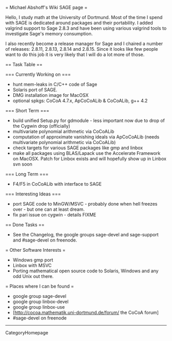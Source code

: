 = Michael Abshoff's Wiki SAGE page =

Hello, I study math at the University of Dortmund. Most of the time I spend with SAGE is dedicated around packages and their portability. I added valgrind support to Sage 2.8.3 and have been using various valgrind tools to investigate Sage's memory consumption.

I also recently become a release manager for Sage and I chaired a number of releases: 2.8.11, 2.8.13, 2.8.14 and 2.8.15. Since it looks like few people want to do this job it is very likely that I will do a lot more of those.

== Task Table ==

=== Currently Working on ===
 * hunt mem-leaks in C/C++ code of Sage 
 * Solaris port of SAGE.
 * DMG installation image for MacOSX
 * optional spkgs: CoCoA 4.7.x, ApCoCoALib & CoCoALib, g++ 4.2
 
=== Short Term ===
 * build unified Setup.py for gdmodule - less important now due to drop of the Cygwin drop (officially)
 * multivariate polynomial arithmetic via CoCoALib
 * computation of approximate vanishing ideals via ApCoCoALib (needs multivariate polynomial arithmetic via CoCoALib)
 * check targets for various SAGE packages like gmp and linbox
 * make all packages using BLAS/Lapack use the Accelerate Framework on MacOSX. Patch for Linbox exists and will hopefully show up in Linbox svn soon

=== Long Term ===
 * F4/F5 in CoCoALib with interface to  SAGE

=== Interesting Ideas ===
 * port SAGE code to MinGW/MSVC - probably done when hell freezes over - but one can at least dream.
 * fix pari issue on cygwin - details FIXME

== Done Tasks ==
 * See the Changelog, the google groups sage-devel and sage-support and #sage-devel on freenode.

= Other Software Interests =
 * Windows gmp port
 * Linbox with MSVC
 * Porting mathematical open source code to Solaris, Windows and any odd Unix out there. 

= Places where I can be found =
 * google group sage-devel
 * google group linbox-devel
 * google group linbox-use
 * [http://cocoa.mathematik.uni-dortmund.de/forum/ the CoCoA forum]
 * #sage-devel on freenode

----
CategoryHomepage
